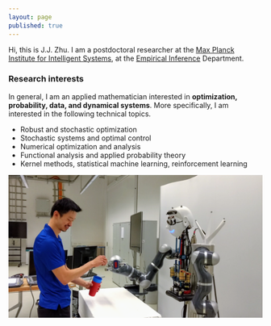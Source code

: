 ```yaml
---
layout: page
published: true
---
```

Hi, this is J.J. Zhu. I am a postdoctoral researcher at the [Max Planck Institute for Intelligent Systems](http://is.tue.mpg.de/), at the [Empirical Inference](https://ei.is.tuebingen.mpg.de/) Department.

### Research interests

In general, I am an applied mathematician interested in **optimization, probability, data, and dynamical systems**. More specifically, I am interested in the following technical topics.

+ Robust and stochastic optimization
+ Stochastic systems and optimal control
+ Numerical optimization and analysis
+ Functional analysis and applied probability theory
+ Kernel methods, statistical machine learning, reinforcement learning

![learning and control](/images/atom.png)